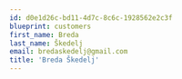 ```yaml
---
id: d0e1d26c-bd11-4d7c-8c6c-1928562e2c3f
blueprint: customers
first_name: Breda
last_name: Škedelj
email: bredaskedelj@gmail.com
title: 'Breda Škedelj'
---
```


